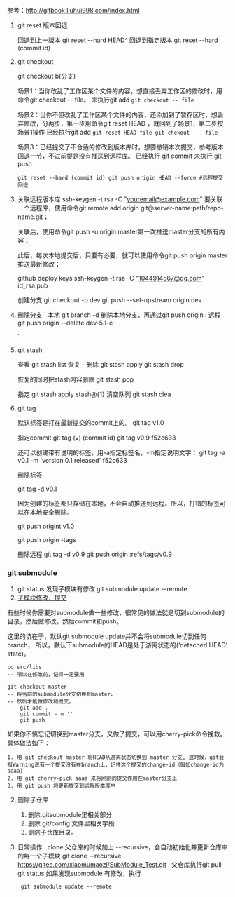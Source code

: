 参考：http://gitbook.liuhui998.com/index.html



1. git reset 版本回退

    回退到上一版本
    git reset --hard HEAD^ 
    回退到指定版本
    git reset --hard (commit id)

2. git checkout 

    git checkout b(分支)
    

    场景1：当你改乱了工作区某个文件的内容，想直接丢弃工作区的修改时，用命令git checkout -- file。
    未执行git add
    `
        git checkout -- file
    `

    场景2：当你不但改乱了工作区某个文件的内容，还添加到了暂存区时，想丢弃修改，分两步，第一步用命令git reset HEAD <file>，就回到了场景1，第二步按场景1操作
    已经执行git add
    `
        git reset HEAD file
        git chekout --- file
    `

    场景3：已经提交了不合适的修改到版本库时，想要撤销本次提交，参考版本回退一节，不过前提是没有推送到远程库。
    已经执行 git commit
    未执行   git push

    `
        git reset --hard (commit id)
        git push origin HEAD --force #远程提交回退
    `


3.  关联远程版本库
    ssh-keygen -t rsa -C "youremail@example.com"
    要关联一个远程库，使用命令git remote add origin git@server-name:path/repo-name.git；

    关联后，使用命令git push -u origin master第一次推送master分支的所有内容；

    此后，每次本地提交后，只要有必要，就可以使用命令git push origin master推送最新修改；

 
    github  deploy keys
    ssh-keygen -t rsa -C "1044914567@qq.com"
    id_rsa.pub
    
    创建分支
    git checkout -b dev
    git push --set-upstream origin dev



4. 删除分支
    `   本地
        git branch -d <branch name>删除本地分支，再通过git push origin :<branch name>
        远程
        git push origin --delete dev-5.1-c

    `

5. git stash

    查看
    git stash list 
    恢复 - 删除
    git stash apply 
    git stash drop

    恢复的同时把stash内容删除
    git stash pop
    
    指定
    git stash apply stash@{1} 
    清空队列
    git stash clea


6. git tag

    默认标签是打在最新提交的commit上的。
    git tag v1.0

    指定commit  git tag (v)  (commit id)
    git tag v0.9   f52c633

    还可以创建带有说明的标签，用-a指定标签名，-m指定说明文字：
    git tag -a v0.1  -m 'version 0.1 released'   f52c633


    删除标签

    git tag -d v0.1


    因为创建的标签都只存储在本地，不会自动推送到远程。所以，打错的标签可以在本地安全删除。

    git push origint v1.0

    git push origin -tags

    删除远程
    git tag -d v0.9
    git push origin :refs/tags/v0.9
    
    
### git submodule
1. git status
    发现子模块有修改
    git submodule update --remote
2. [子模块修改，提交](https://segmentfault.com/a/1190000020297996)


有些时候你需要对submodule做一些修改，很常见的做法就是切到submodule的目录，然后做修改，然后commit和push。

这里的坑在于，默认git submodule update并不会将submodule切到任何branch，
所以，默认下submodule的HEAD是处于游离状态的(‘detached HEAD’ state)。

```
cd src/libs
-- 所以在修改前，记得一定要用 

git checkout master
-- 将当前的submodule分支切换到master，
-- 然后才能做修改和提交。
    git add .
    git commit - m ''
    git push
```



如果你不慎忘记切换到master分支，又做了提交，可以用cherry-pick命令挽救。具体做法如下：

    1. 用 git checkout master 将HEAD从游离状态切换到 master 分支, 这时候，git会报Warning说有一个提交没有在branch上，记住这个提交的change-id（假如change-id为 aaaa)
    2. 用 git cherry-pick aaaa 来将刚刚的提交作用在master分支上
    3. 用 git push 将更新提交到远程版本库中

2. 删除子仓库
    1. 删除.gitsubmodule里相关部分
    2. 删除.git/config 文件里相关字段
    3. 删除子仓库目录。

3. 日常操作
    . clone 父仓库的时候加上 --recursive，会自动初始化并更新仓库中的每一个子模块
        git clone --recursive https://gitee.com/xiaomumaozi/SubModule_Test.git
    . 父仓库执行git pull    
        git status
        如果发现submodule 有修改，执行

        git submodule update --remote
